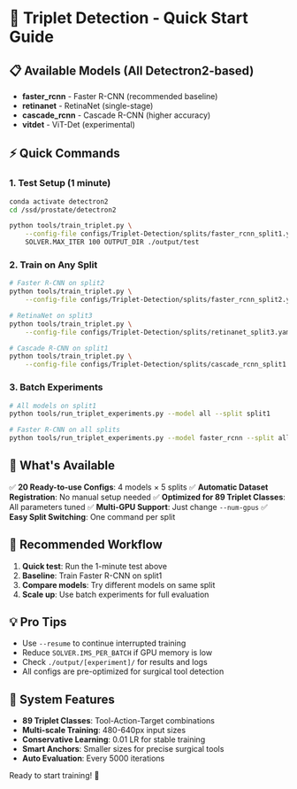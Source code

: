 # 🚀 Triplet Detection - Quick Start Guide

## 📋 Available Models (All Detectron2-based)

- **faster_rcnn** - Faster R-CNN (recommended baseline)
- **retinanet** - RetinaNet (single-stage)
- **cascade_rcnn** - Cascade R-CNN (higher accuracy)
- **vitdet** - ViT-Det (experimental)

## ⚡ Quick Commands

### 1. Test Setup (1 minute)
```bash
conda activate detectron2
cd /ssd/prostate/detectron2

python tools/train_triplet.py \
    --config-file configs/Triplet-Detection/splits/faster_rcnn_split1.yaml \
    SOLVER.MAX_ITER 100 OUTPUT_DIR ./output/test
```

### 2. Train on Any Split
```bash
# Faster R-CNN on split2
python tools/train_triplet.py \
    --config-file configs/Triplet-Detection/splits/faster_rcnn_split2.yaml

# RetinaNet on split3
python tools/train_triplet.py \
    --config-file configs/Triplet-Detection/splits/retinanet_split3.yaml

# Cascade R-CNN on split1  
python tools/train_triplet.py \
    --config-file configs/Triplet-Detection/splits/cascade_rcnn_split1.yaml
```



### 3. Batch Experiments
```bash
# All models on split1
python tools/run_triplet_experiments.py --model all --split split1

# Faster R-CNN on all splits
python tools/run_triplet_experiments.py --model faster_rcnn --split all
```

## 📁 What's Available

✅ **20 Ready-to-use Configs**: 4 models × 5 splits
✅ **Automatic Dataset Registration**: No manual setup needed
✅ **Optimized for 89 Triplet Classes**: All parameters tuned
✅ **Multi-GPU Support**: Just change `--num-gpus`
✅ **Easy Split Switching**: One command per split

## 🎯 Recommended Workflow

1. **Quick test**: Run the 1-minute test above
2. **Baseline**: Train Faster R-CNN on split1
3. **Compare models**: Try different models on same split
4. **Scale up**: Use batch experiments for full evaluation

## 💡 Pro Tips

- Use `--resume` to continue interrupted training
- Reduce `SOLVER.IMS_PER_BATCH` if GPU memory is low
- Check `./output/[experiment]/` for results and logs
- All configs are pre-optimized for surgical tool detection

## 🔧 System Features

- **89 Triplet Classes**: Tool-Action-Target combinations
- **Multi-scale Training**: 480-640px input sizes
- **Conservative Learning**: 0.01 LR for stable training
- **Smart Anchors**: Smaller sizes for precise surgical tools
- **Auto Evaluation**: Every 5000 iterations

Ready to start training! 🎉
